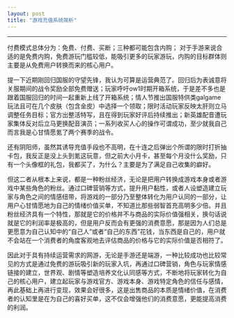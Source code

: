 ```yaml
---
layout: post
title: "游戏充值系统简析"
---
```


---

付费模式总体分为：免费、付费、买断；三种都可能包含内购；
对于手游来说合适的是免费内购，免费游玩门槛较低，能吸引更多的玩家游玩，内购的目标群体则主要是从免费用户转换而来的核心用户。

<!--more-->

提一下近期刚回归国服的守望先锋，我认为可算是运营典范了。回归后为表诚意将关服期间的战令奖励全部免费赠送；玩家呼吁ow1时期开箱系统，于是差不多也是跟着国服回归的时间一起重新上线了开箱系统；情人节推出国服特供类galgame玩法且可在几个皮肤（包含金皮）中选择一个领取；限时活动玩家反映太肝则立马调整任务目标；官方出整活特写，且在得到玩家好评后持续推出；新英雄配音遭玩家集体反对后立马更换配音演员；一系列收买人心的操作可谓成功，至少就我自己而言我是心甘情愿氪了两个赛季的战令。

还有阴阳师，虽然其诱导充值手段也不高明，在十连之后弹出个所谓的限时打折抽卡包，我反正是没上头到氪这玩意，但之前大小月卡，甚至每个月没什么奖励，只有一个头像框的礼包，我都买了，为什么？主要是为了满足自己收集的癖好。

但这二者从根本上来说，都是一种粉丝经济，无论是把用户转换成游戏本身或者游戏中某些角色的粉丝。通过口碑营销等方式，提升用户黏性，或者人设塑造建立玩家与角色之间的情感纽带，将游戏的一部分乃至整体转化为用户认同的一部分，让用户心甘情愿地为自己的情绪价值买单，不知道比那些弱智首充高明多少倍。并且粉丝经济具有一个特性，那就是它的价格并不与商品的实际价值强相关，换句话说就是它的利润率是极高的，但是用户反而会有更强的消费意愿，那是因为人们总是更愿意为自己认知中的“自己人”或者“自己的东西”花钱，当东西是自己的，用户就不会站在一个消费者的角度客观地去评估商品的价格与它的实际价值是否相符了。

因此对于具有持续运营需求的网游，无论是手游还是端游，一种比较成功也比较常见的方式是通过免费的游玩吸引新的玩家入坑，再通过口碑营销，角色与玩家情感链接的建立，世界观、剧情等塑造培养文化认同感等方式，不断地将玩家转化为自己的核心用户，建立起玩家与游戏官方、游戏本身、游戏特定角色的信任与感情，再此基础上再进行变现，效果会好很多，这是出售商品的本质是情绪价值，在消费者的认知里是在为自己的喜好买单，这不仅会增强他们的消费意愿，更能提高消费的利润。
